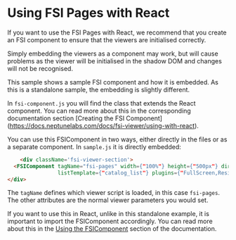 # Using FSI Pages with React

If you want to use the FSI Pages with React, we recommend that you create an FSI component to ensure that the viewers are initialised correctly.

Simply embedding the viewers as a component may work, but will cause problems as the viewer will be initialised in the shadow DOM and changes will not be recognised.

This sample shows a sample FSI component and how it is embedded. As this is a standalone sample, the embedding is slightly different.

In `fsi-component.js` you will find the class that extends the React component. You can read more about this in the corresponding documentation section [Creating the FSI Component] (https://docs.neptunelabs.com/docs/fsi-viewer/using-with-react).

You can use this FSIComponent in two ways, either directly in the files or as a separate component.
In `sample.js` it is directly embedded:

```html
    <div className='fsi-viewer-section'>
  <FSIComponent tagName="fsi-pages" width={"100%"} height={"500px"} dir={"images/samples/pages/product"}
                listTemplate={"catalog_list"} plugins={"FullScreen,Resize"} idleAutoTurn={true}/>
</div>
```

The `tagName` defines which viewer script is loaded, in this case `fsi-pages`. The other attributes are the normal viewer parameters you would set.

If you want to use this in React, unlike in this standalone example, it is important to import the FSIComponent accordingly.
You can read more about this in the [Using the FSIComponent](https://docs.neptunelabs.com/docs/fsi-viewer/using-with-react#using-fsicomponent) section of the documentation.


